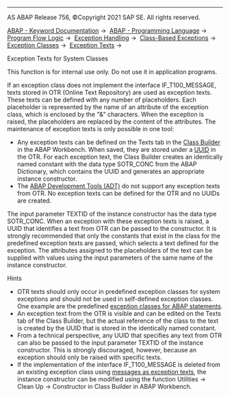   

* * *

AS ABAP Release 756, ©Copyright 2021 SAP SE. All rights reserved.

[ABAP - Keyword Documentation](https://help.sap.com/doc/abapdocu_756_index_htm/7.56/en-US/abenabap.htm) →  [ABAP - Programming Language](https://help.sap.com/doc/abapdocu_756_index_htm/7.56/en-US/abenabap_reference.htm) →  [Program Flow Logic](https://help.sap.com/doc/abapdocu_756_index_htm/7.56/en-US/abenabap_flow_logic.htm) →  [Exception Handling](https://help.sap.com/doc/abapdocu_756_index_htm/7.56/en-US/abenabap_exceptions.htm) →  [Class-Based Exceptions](https://help.sap.com/doc/abapdocu_756_index_htm/7.56/en-US/abenexceptions.htm) →  [Exception Classes](https://help.sap.com/doc/abapdocu_756_index_htm/7.56/en-US/abenexceptions_classes.htm) →  [Exception Texts](https://help.sap.com/doc/abapdocu_756_index_htm/7.56/en-US/abenexception_texts.htm) → 

Exception Texts for System Classes

This function is for internal use only.
Do not use it in application programs.

If an exception class does not implement the interface IF\_T100\_MESSAGE, texts stored in OTR (Online Text Repository) are used as exception texts. These texts can be defined with any number of placeholders. Each placeholder is represented by the name of an attribute of the exception class, which is enclosed by the "&" characters. When the exception is raised, the placeholders are replaced by the content of the attributes. The maintenance of exception texts is only possible in one tool:

-   Any exception texts can be defined on the Texts tab in the [Class Builder](https://help.sap.com/doc/abapdocu_756_index_htm/7.56/en-US/abenclass_builder_glosry.htm "Glossary Entry") in the ABAP Workbench. When saved, they are stored under a [UUID](https://help.sap.com/doc/abapdocu_756_index_htm/7.56/en-US/abenuuid_glosry.htm "Glossary Entry") in the OTR. For each exception text, the Class Builder creates an identically named constant with the data type SOTR\_CONC from the ABAP Dictionary, which contains the UUID and generates an appropriate instance constructor.
-   The [ABAP Development Tools (ADT)](https://help.sap.com/doc/abapdocu_756_index_htm/7.56/en-US/abenadt_glosry.htm "Glossary Entry") do not support any exception texts from OTR. No exception texts can be defined for the OTR and no UUIDs are created.

The input parameter TEXTID of the instance constructor has the data type SOTR\_CONC. When an exception with these exception texts is raised, a UUID that identifies a text from OTR can be passed to the constructor. It is strongly recommended that only the constants that exist in the class for the predefined exception texts are passed, which selects a text defined for the exception. The attributes assigned to the placeholders of the text can be supplied with values using the input parameters of the same name of the instance constructor.

Hints

-   OTR texts should only occur in predefined exception classes for system exceptions and should not be used in self-defined exception classes. One example are the predefined [exception classes for ABAP statements](https://help.sap.com/doc/abapdocu_756_index_htm/7.56/en-US/abenabap_exception_classes.htm).
-   An exception text from the OTR is visible and can be edited on the Texts tab of the Class Builder, but the actual reference of the class to the text is created by the UUID that is stored in the identically named constant.
-   From a technical perspective, any UUID that specifies any text from OTR can also be passed to the input parameter TEXTID of the instance constructor. This is strongly discouraged, however, because an exception should only be raised with specific texts.
-   If the implementation of the interface IF\_T100\_MESSAGE is deleted from an existing exception class using [messages as exception texts](https://help.sap.com/doc/abapdocu_756_index_htm/7.56/en-US/abenexception_texts_t100.htm), the instance constructor can be modified using the function Utilities → Clean Up → Constructor in Class Builder in ABAP Workbench.